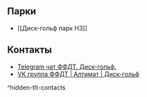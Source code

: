 ## Парки
- [[Диск-гольф парк HЗ]]

## Контакты
- [Telegram чат ФФДТ. Диск-гольф.](https://t.me/tfdf63)
- [VK группа ФФДТ | Алтимат | Диск-гольф](https://vk.com/tfdf63)

^hidden-tlt-contacts